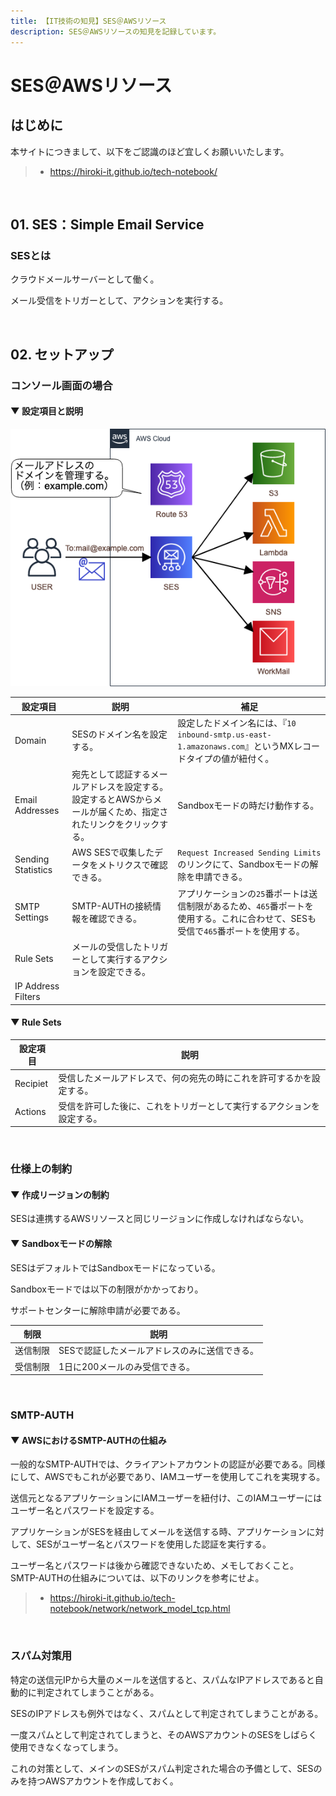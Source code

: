 ```yaml
---
title: 【IT技術の知見】SES＠AWSリソース
description: SES＠AWSリソースの知見を記録しています。
---
```


# SES＠AWSリソース

## はじめに

本サイトにつきまして、以下をご認識のほど宜しくお願いいたします。

> - https://hiroki-it.github.io/tech-notebook/

<br>

## 01. SES：Simple Email Service

### SESとは

クラウドメールサーバーとして働く。

メール受信をトリガーとして、アクションを実行する。

<br>

## 02. セットアップ

### コンソール画面の場合

#### ▼ 設定項目と説明

![SESとは](https://raw.githubusercontent.com/hiroki-it/tech-notebook-images/master/images/SESとは.png)

| 設定項目           | 説明                                                                                                            | 補足                                                                                                                              |
| ------------------ | --------------------------------------------------------------------------------------------------------------- | --------------------------------------------------------------------------------------------------------------------------------- |
| Domain             | SESのドメイン名を設定する。                                                                                     | 設定したドメイン名には、『`10 inbound-smtp.us-east-1.amazonaws.com`』というMXレコードタイプの値が紐付く。                         |
| Email Addresses    | 宛先として認証するメールアドレスを設定する。設定するとAWSからメールが届くため、指定されたリンクをクリックする。 | Sandboxモードの時だけ動作する。                                                                                                   |
| Sending Statistics | AWS SESで収集したデータをメトリクスで確認できる。                                                               | `Request Increased Sending Limits`のリンクにて、Sandboxモードの解除を申請できる。                                                 |
| SMTP Settings      | SMTP-AUTHの接続情報を確認できる。                                                                               | アプリケーションの`25`番ポートは送信制限があるため、`465`番ポートを使用する。これに合わせて、SESも受信で`465`番ポートを使用する。 |
| Rule Sets          | メールの受信したトリガーとして実行するアクションを設定できる。                                                  |                                                                                                                                   |
| IP Address Filters |                                                                                                                 |                                                                                                                                   |

#### ▼ Rule Sets

| 設定項目 | 説明                                                                   |
| -------- | ---------------------------------------------------------------------- |
| Recipiet | 受信したメールアドレスで、何の宛先の時にこれを許可するかを設定する。   |
| Actions  | 受信を許可した後に、これをトリガーとして実行するアクションを設定する。 |

<br>

### 仕様上の制約

#### ▼ 作成リージョンの制約

SESは連携するAWSリソースと同じリージョンに作成しなければならない。

#### ▼ Sandboxモードの解除

SESはデフォルトではSandboxモードになっている。

Sandboxモードでは以下の制限がかかっており。

サポートセンターに解除申請が必要である。

| 制限     | 説明                                          |
| -------- | --------------------------------------------- |
| 送信制限 | SESで認証したメールアドレスのみに送信できる。 |
| 受信制限 | 1日に200メールのみ受信できる。                |

<br>

### SMTP-AUTH

#### ▼ AWSにおけるSMTP-AUTHの仕組み

一般的なSMTP-AUTHでは、クライアントアカウントの認証が必要である。同様にして、AWSでもこれが必要であり、IAMユーザーを使用してこれを実現する。

送信元となるアプリケーションにIAMユーザーを紐付け、このIAMユーザーにはユーザー名とパスワードを設定する。

アプリケーションがSESを経由してメールを送信する時、アプリケーションに対して、SESがユーザー名とパスワードを使用した認証を実行する。

ユーザー名とパスワードは後から確認できないため、メモしておくこと。SMTP-AUTHの仕組みについては、以下のリンクを参考にせよ。

> - https://hiroki-it.github.io/tech-notebook/network/network_model_tcp.html

<br>

### スパム対策用

特定の送信元IPから大量のメールを送信すると、スパムなIPアドレスであると自動的に判定されてしまうことがある。

SESのIPアドレスも例外ではなく、スパムとして判定されてしまうことがある。

一度スパムとして判定されてしまうと、そのAWSアカウントのSESをしばらく使用できなくなってしまう。

これの対策として、メインのSESがスパム判定された場合の予備として、SESのみを持つAWSアカウントを作成しておく。

<br>
